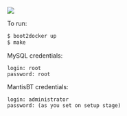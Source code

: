 ![](http://new.tinygrab.com/7020c0e8b0fd99ace270dd880e44ab8619a53dacaf.png)

To run:
```bash
$ boot2docker up
$ make
```

MySQL credentials:
```
login: root
password: root
```

MantisBT credentials:
```
login: administrator
password: (as you set on setup stage)
```